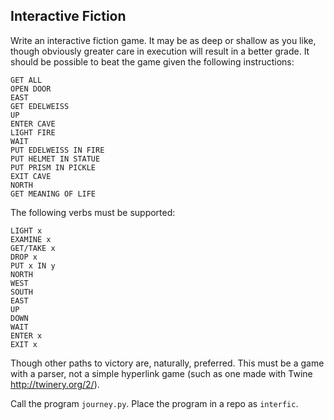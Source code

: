 ## Interactive Fiction

Write an interactive fiction game. It may be as deep or shallow as you like, though obviously greater care in execution will result in a better grade. It should be possible to beat the game given the following instructions:

	GET ALL
	OPEN DOOR
	EAST
	GET EDELWEISS
	UP
	ENTER CAVE
	LIGHT FIRE
	WAIT
	PUT EDELWEISS IN FIRE
	PUT HELMET IN STATUE
	PUT PRISM IN PICKLE
	EXIT CAVE
	NORTH
	GET MEANING OF LIFE
	
The following verbs must be supported:

	LIGHT x
	EXAMINE x
	GET/TAKE x
	DROP x
	PUT x IN y
	NORTH
	WEST
	SOUTH
	EAST
	UP
	DOWN
	WAIT
	ENTER x
	EXIT x

Though other paths to victory are, naturally, preferred. This must be a game with a parser, not a simple hyperlink game (such as one made with Twine http://twinery.org/2/).

Call the program `journey.py`. Place the program in a repo as `interfic`.
